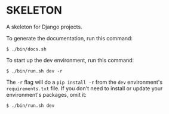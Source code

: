 SKELETON
========

A skeleton for Django projects.

To generate the documentation, run this command:

    $ ./bin/docs.sh

To start up the dev environment, run this command:

    $ ./bin/run.sh dev -r

The `-r` flag will do a `pip install -r` from the `dev` environment's `requirements.txt` file. If you don't need to install or update your environment's packages, omit it:

    $ ./bin/run.sh dev